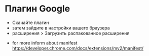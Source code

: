 # Плагин Google

- Скачайте плагин
- затем зайдите в настройки вашего браузера
- расширения > Загрузить распакованное расширения

* for more inform about manifest https://developer.chrome.com/docs/extensions/mv2/manifest/
